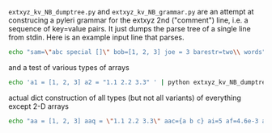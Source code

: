`extxyz_kv_NB_dumptree.py` and `extxyz_kv_NB_grammar.py` are an attempt at construcing a pyleri grammar for the extxyz 2nd ("comment") line, i.e. a sequence of key=value pairs.  It just dumps the parse tree of a single line from stdin.  Here is an example input line that parses.

```bash
echo "sam=\"abc special []\" bob=[1, 2, 3] joe = 3 barestr=two\\ words" | python extxyz_kv_NB_dumptree.py
```

and a test of various types of arrays
```bash
echo 'a1 = [1, 2, 3] a2 = "1.1 2.2 3.3" ' | python extxyz_kv_NB_dumptree.py
```

actual dict construction of all types (but not all variants) of everything except 2-D arrays
```bash
echo "aa = [1, 2, 3] aaq = \"1.1 2.2 3.3\" aac={a b c} ai=5 af=4.6e-3 ab=T as=bob aqs=\"this is a test\"" | python extxyz_kv_NB_to_dict.py
```
